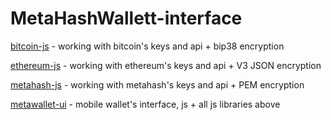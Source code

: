 # MetaHashWallett-interface
[bitcoin-js](https://github.com/metahashorg/MetaWallet-interface/blob/master/bitcoin-js) - working with bitcoin's keys and api + bip38 encryption

[ethereum-js](https://github.com/metahashorg/MetaWallet-interface/blob/master/ethereum-js) - working with ethereum's keys and api + V3 JSON encryption

[metahash-js](https://github.com/metahashorg/MetaWallet-interface/blob/master/metahash-js) - working with metahash's keys and api + PEM encryption

[metawallet-ui](https://github.com/metahashorg/MetaWallet-interface/blob/master/metawallet-ui) - mobile wallet's interface, js + all js libraries above
